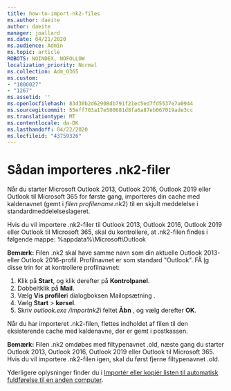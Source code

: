 ```yaml
---
title: how-to-import-nk2-files
ms.author: daeite
author: daeite
manager: joallard
ms.date: 04/21/2020
ms.audience: Admin
ms.topic: article
ROBOTS: NOINDEX, NOFOLLOW
localization_priority: Normal
ms.collection: Adm_O365
ms.custom:
- "1800027"
- "1267"
ms.assetid: ''
ms.openlocfilehash: 83d30b2d62908db791f21ec5ed7fd5537e7a0944
ms.sourcegitcommit: 55eff703a17e500681d8fa6a87eb067019ade3cc
ms.translationtype: MT
ms.contentlocale: da-DK
ms.lasthandoff: 04/22/2020
ms.locfileid: "43759326"
---
```

# <a name="how-to-import-nk2-files"></a>Sådan importeres .nk2-filer 

Når du starter Microsoft Outlook 2013, Outlook 2016, Outlook 2019 eller Outlook til Microsoft 365 for første gang, importeres din cache med kaldenavnet (gemt i *filen profilename*.nk2) til en skjult meddelelse i standardmeddelelseslageret.

Hvis du vil importere .nk2-filer til Outlook 2013, Outlook 2016, Outlook 2019 eller Outlook til Microsoft 365, skal du kontrollere, at .nk2-filen findes i følgende mappe: %appdata%\Microsoft\Outlook

**Bemærk:** Filen .nk2 skal have samme navn som din aktuelle Outlook 2013- eller Outlook 2016-profil. Profilnavnet er som standard "Outlook". FÃ ̧lg disse trin for at kontrollere profilnavnet: 
1. Klik på **Start**, og klik derefter på **Kontrolpanel**.
2. Dobbeltklik på **Mail**.
3. Vælg **Vis profiler**i dialogboksen Mailopsætning .
4. Vælg **Start** > **kørsel**.
5. Skriv *outlook.exe /importnk2*i feltet **Åbn** , og vælg derefter **OK**. 

Når du har importeret .nk2-filen, flettes indholdet af filen til den eksisterende cache med kaldenavne, der er gemt i postkassen.

**Bemærk:** Filen .nk2 omdøbes med filtypenavnet .old, næste gang du starter Outlook 2013, Outlook 2016, Outlook 2019 eller Outlook til Microsoft 365. Hvis du vil importere .nk2-filen igen, skal du først fjerne filtypenavnet .old.

Yderligere oplysninger finder du i [Importér eller kopiér listen til automatisk fuldførelse til en anden computer](https://support.microsoft.com/help/2806550/how-to-import-nk2-files-into-outlook%).